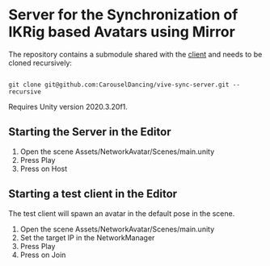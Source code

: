 # Server for the Synchronization of IKRig based Avatars using Mirror

The repository contains a submodule shared with the [client](https://github.com/CarouselDancing/vive-sync-client) and needs to be cloned recursively:

```

git clone git@github.com:CarouselDancing/vive-sync-server.git --recursive

```

Requires Unity version 2020.3.20f1.

## Starting the Server in the Editor

1. Open the scene Assets/NetworkAvatar/Scenes/main.unity
2. Press Play
3. Press on Host


## Starting a test client in the Editor

The test client will spawn an avatar in the default pose in the scene.

1. Open the scene Assets/NetworkAvatar/Scenes/main.unity
2. Set the target IP in the NetworkManager
3. Press Play
4. Press on Join


